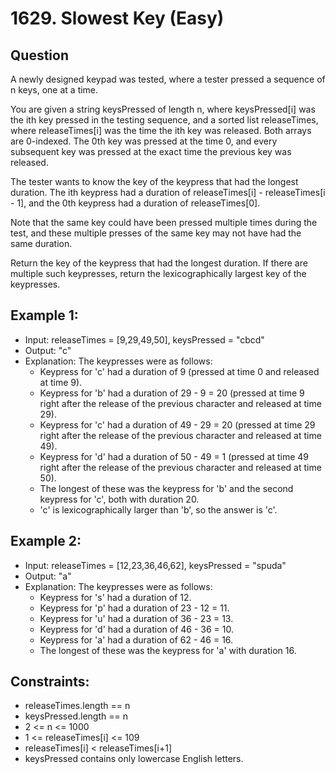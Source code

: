 # 1629. Slowest Key (Easy)

## Question

A newly designed keypad was tested, where a tester pressed a sequence of n keys, one at a time.

You are given a string keysPressed of length n, where keysPressed[i] was the ith key pressed in the testing sequence, and a sorted list releaseTimes, where releaseTimes[i] was the time the ith key was released. Both arrays are 0-indexed. The 0th key was pressed at the time 0, and every subsequent key was pressed at the exact time the previous key was released.

The tester wants to know the key of the keypress that had the longest duration. The ith keypress had a duration of releaseTimes[i] - releaseTimes[i - 1], and the 0th keypress had a duration of releaseTimes[0].

Note that the same key could have been pressed multiple times during the test, and these multiple presses of the same key may not have had the same duration.

Return the key of the keypress that had the longest duration. If there are multiple such keypresses, return the lexicographically largest key of the keypresses.

 
## Example 1:
- Input: releaseTimes = [9,29,49,50], keysPressed = "cbcd"
- Output: "c"
- Explanation: The keypresses were as follows:
  - Keypress for 'c' had a duration of 9 (pressed at time 0 and released at time 9).
  - Keypress for 'b' had a duration of 29 - 9 = 20 (pressed at time 9 right after the release of the previous character and released at time 29).
  - Keypress for 'c' had a duration of 49 - 29 = 20 (pressed at time 29 right after the release of the previous character and released at time 49).
  - Keypress for 'd' had a duration of 50 - 49 = 1 (pressed at time 49 right after the release of the previous character and released at time 50).
  - The longest of these was the keypress for 'b' and the second keypress for 'c', both with duration 20.
  - 'c' is lexicographically larger than 'b', so the answer is 'c'.

## Example 2:
- Input: releaseTimes = [12,23,36,46,62], keysPressed = "spuda"
- Output: "a"
- Explanation: The keypresses were as follows:
  - Keypress for 's' had a duration of 12.
  - Keypress for 'p' had a duration of 23 - 12 = 11.
  - Keypress for 'u' had a duration of 36 - 23 = 13.
  - Keypress for 'd' had a duration of 46 - 36 = 10.
  - Keypress for 'a' had a duration of 62 - 46 = 16.
  - The longest of these was the keypress for 'a' with duration 16.
 

## Constraints:
* releaseTimes.length == n
* keysPressed.length == n
* 2 <= n <= 1000
* 1 <= releaseTimes[i] <= 109
* releaseTimes[i] < releaseTimes[i+1]
* keysPressed contains only lowercase English letters.